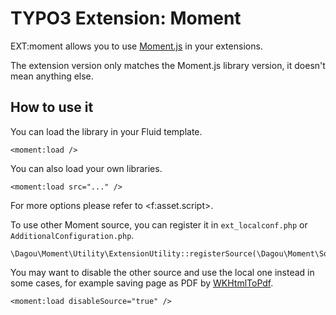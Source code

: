 # TYPO3 Extension: Moment

EXT:moment allows you to use [Moment.js](https://momentjs.com/) in your extensions.

The extension version only matches the Moment.js library version, it doesn't mean anything else.

## How to use it

You can load the library in your Fluid template.

    <moment:load />

You can also load your own libraries.

    <moment:load src="..." />

For more options please refer to &lt;f:asset.script&gt;.

To use other Moment source, you can register it in `ext_localconf.php` or `AdditionalConfiguration.php`.

    \Dagou\Moment\Utility\ExtensionUtility::registerSource(\Dagou\Moment\Source\jsDelivr::class);

You may want to disable the other source and use the local one instead in some cases, for example saving page as PDF by [WKHtmlToPdf](https://wkhtmltopdf.org/).

    <moment:load disableSource="true" />